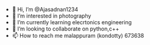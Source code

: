 - 👋 Hi, I’m @Ajasadnan1234
- 👀 I’m interested in photography
- 🌱 I’m currently learning elecrtonics engineering
- 💞️ I’m looking to collaborate on python,c++
- 📫 How to reach me malappuram (kondotty) 673638

<!---
Ajasadnan1234/Ajasadnan1234 is a ✨ special ✨ repository because its `README.md` (this file) appears on your GitHub profile.
You can click the Preview link to take a look at your changes.
--->

